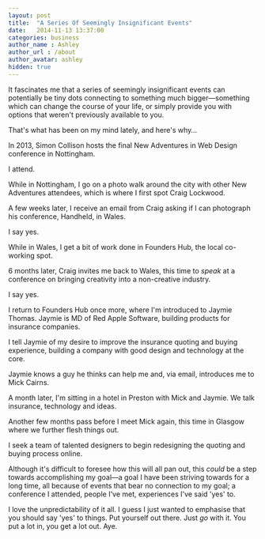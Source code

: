 ```yaml
---
layout: post
title:  "A Series Of Seemingly Insignificant Events"
date:   2014-11-13 13:37:00
categories: business
author_name : Ashley
author_url : /about
author_avatar: ashley
hidden: true
---
```


It fascinates me that a series of seemingly insignificant events can potentially be tiny dots connecting to something much bigger—something which can change the course of your life, or simply provide you with options that weren't previously available to you.

That's what has been on my mind lately, and here's why…

<!--more-->

In 2013, Simon Collison hosts the final New Adventures in Web Design conference in Nottingham.

I attend.

While in Nottingham, I go on a photo walk around the city with other New Adventures attendees, which is where I first spot Craig Lockwood.

A few weeks later, I receive an email from Craig asking if I can photograph his conference, Handheld, in Wales.

I say yes.

While in Wales, I get a bit of work done in Founders Hub, the local co-working spot.

6 months later, Craig invites me back to Wales, this time to _speak_ at a conference on bringing creativity into a non-creative industry.

I say yes.

I return to Founders Hub once more, where I'm introduced to Jaymie Thomas. Jaymie is MD of Red Apple Software, building products for insurance companies.

I tell Jaymie of my desire to improve the insurance quoting and buying experience, building a company with good design and technology at the core.

Jaymie knows a guy he thinks can help me and, via email, introduces me to Mick Cairns.

A month later, I'm sitting in a hotel in Preston with Mick and Jaymie. We talk insurance, technology and ideas.

Another few months pass before I meet Mick again, this time in Glasgow where we further flesh things out.

I seek a team of talented designers to begin redesigning the quoting and buying process online.

Although it's difficult to foresee how this will all pan out, this _could_ be a step towards accomplishing my goal—a goal I have been striving towards for a long time, all because of events that bear no connection to my goal; a conference I attended, people I've met, experiences I've said 'yes' to.

I love the unpredictability of it all. I guess I just wanted to emphasise that you should say 'yes' to things. Put yourself out there. Just _go_ with it. You put a lot in, you get a lot out. Aye.